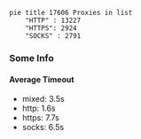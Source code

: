 
```mermaid
pie title 17606 Proxies in list
    "HTTP" : 13227
    "HTTPS": 2924
    "SOCKS" : 2791
```

### Some Info
#### Average Timeout

- mixed: 3.5s
- http: 1.6s
- https: 7.7s
- socks: 6.5s